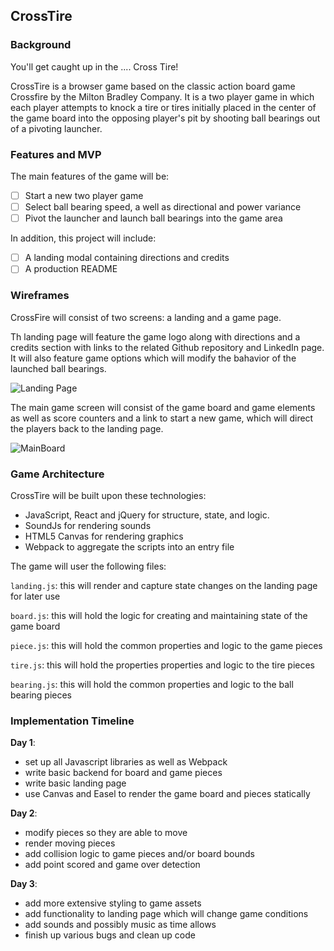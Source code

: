 ## CrossTire

### Background

You'll get caught up in the .... Cross Tire!

CrossTire is a browser game based on the classic action board game Crossfire by the Milton Bradley Company. It is a two player game in which each player attempts to knock a tire or tires initially placed in the center of the game board into the opposing player's pit by shooting ball bearings out of a pivoting launcher.

### Features and MVP  

The main features of the game will be:

- [ ] Start a new two player game
- [ ] Select ball bearing speed, a well as directional and power variance
- [ ] Pivot the launcher and launch ball bearings into the game area

In addition, this project will include:

- [ ] A landing modal containing directions and credits
- [ ] A production README

### Wireframes

CrossFire will consist of two screens: a landing and a game page.

Th landing page will feature the game logo along with directions and a credits section with links to the related Github repository and LinkedIn page. It will also feature game options which will modify the bahavior of the launched ball bearings.

![Landing Page](/docs/CrossTireLanding.png)

The main game screen will consist of the game board and game elements as well as score counters and a link to start a new game, which will direct the players back to the landing page.

![MainBoard](/docs/CrossTireMainScreen.png)

### Game Architecture

CrossTire will be built upon these technologies:

- JavaScript, React and jQuery for structure, state, and logic.
- SoundJs for rendering sounds
- HTML5 Canvas for rendering graphics
- Webpack to aggregate the scripts into an entry file

The game will user the following files:

`landing.js`: this will render and capture state changes on the landing page for later use

`board.js`: this will hold the logic for creating and maintaining state of the game board

`piece.js`: this will hold the common properties and logic to the game pieces

`tire.js`: this will hold the properties properties and logic to the tire pieces


`bearing.js`: this will hold the common properties and logic to the ball bearing pieces


### Implementation Timeline

**Day 1**:

- set up all Javascript libraries as well as Webpack
- write basic backend for board and game pieces
- write basic landing page
- use Canvas and Easel to render the game board and pieces statically

**Day 2**:

- modify pieces so they are able to move
- render moving pieces
- add collision logic to game pieces and/or board bounds
- add point scored and game over detection

**Day 3**:

- add more extensive styling to game assets
- add functionality to landing page which will change game conditions
- add sounds and possibly music as time allows
- finish up various bugs and clean up code
